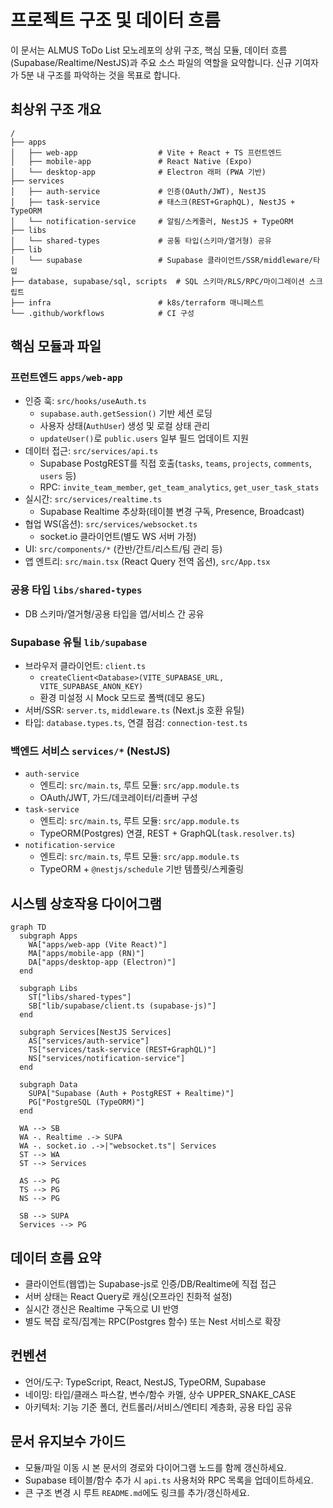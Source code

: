 # 프로젝트 구조 및 데이터 흐름

이 문서는 ALMUS ToDo List 모노레포의 상위 구조, 핵심 모듈, 데이터 흐름(Supabase/Realtime/NestJS)과 주요 소스 파일의 역할을 요약합니다. 신규 기여자가 5분 내 구조를 파악하는 것을 목표로 합니다.

## 최상위 구조 개요

```
/
├── apps
│   ├── web-app                  # Vite + React + TS 프런트엔드
│   ├── mobile-app               # React Native (Expo)
│   └── desktop-app              # Electron 래퍼 (PWA 기반)
├── services
│   ├── auth-service             # 인증(OAuth/JWT), NestJS
│   ├── task-service             # 태스크(REST+GraphQL), NestJS + TypeORM
│   └── notification-service     # 알림/스케줄러, NestJS + TypeORM
├── libs
│   └── shared-types             # 공통 타입(스키마/열거형) 공유
├── lib
│   └── supabase                 # Supabase 클라이언트/SSR/middleware/타입
├── database, supabase/sql, scripts  # SQL 스키마/RLS/RPC/마이그레이션 스크립트
├── infra                        # k8s/terraform 매니페스트
└── .github/workflows            # CI 구성
```

## 핵심 모듈과 파일

### 프런트엔드 `apps/web-app`
- 인증 훅: `src/hooks/useAuth.ts`
  - `supabase.auth.getSession()` 기반 세션 로딩
  - 사용자 상태(`AuthUser`) 생성 및 로컬 상태 관리
  - `updateUser()`로 `public.users` 일부 필드 업데이트 지원
- 데이터 접근: `src/services/api.ts`
  - Supabase PostgREST를 직접 호출(`tasks`, `teams`, `projects`, `comments`, `users` 등)
  - RPC: `invite_team_member`, `get_team_analytics`, `get_user_task_stats`
- 실시간: `src/services/realtime.ts`
  - Supabase Realtime 추상화(테이블 변경 구독, Presence, Broadcast)
- 협업 WS(옵션): `src/services/websocket.ts`
  - socket.io 클라이언트(별도 WS 서버 가정)
- UI: `src/components/*` (칸반/간트/리스트/팀 관리 등)
- 앱 엔트리: `src/main.tsx` (React Query 전역 옵션), `src/App.tsx`

### 공용 타입 `libs/shared-types`
- DB 스키마/열거형/공용 타입을 앱/서비스 간 공유

### Supabase 유틸 `lib/supabase`
- 브라우저 클라이언트: `client.ts`
  - `createClient<Database>(VITE_SUPABASE_URL, VITE_SUPABASE_ANON_KEY)`
  - 환경 미설정 시 Mock 모드로 폴백(데모 용도)
- 서버/SSR: `server.ts`, `middleware.ts` (Next.js 호환 유틸)
- 타입: `database.types.ts`, 연결 점검: `connection-test.ts`

### 백엔드 서비스 `services/*` (NestJS)
- `auth-service`
  - 엔트리: `src/main.ts`, 루트 모듈: `src/app.module.ts`
  - OAuth/JWT, 가드/데코레이터/리졸버 구성
- `task-service`
  - 엔트리: `src/main.ts`, 루트 모듈: `src/app.module.ts`
  - TypeORM(Postgres) 연결, REST + GraphQL(`task.resolver.ts`)
- `notification-service`
  - 엔트리: `src/main.ts`, 루트 모듈: `src/app.module.ts`
  - TypeORM + `@nestjs/schedule` 기반 템플릿/스케줄링

## 시스템 상호작용 다이어그램

```mermaid
graph TD
  subgraph Apps
    WA["apps/web-app (Vite React)"]
    MA["apps/mobile-app (RN)"]
    DA["apps/desktop-app (Electron)"]
  end

  subgraph Libs
    ST["libs/shared-types"]
    SB["lib/supabase/client.ts (supabase-js)"]
  end

  subgraph Services[NestJS Services]
    AS["services/auth-service"]
    TS["services/task-service (REST+GraphQL)"]
    NS["services/notification-service"]
  end

  subgraph Data
    SUPA["Supabase (Auth + PostgREST + Realtime)"]
    PG["PostgreSQL (TypeORM)"]
  end

  WA --> SB
  WA -. Realtime .-> SUPA
  WA -. socket.io .->|"websocket.ts"| Services
  ST --> WA
  ST --> Services

  AS --> PG
  TS --> PG
  NS --> PG

  SB --> SUPA
  Services --> PG
```

## 데이터 흐름 요약
- 클라이언트(웹앱)는 Supabase-js로 인증/DB/Realtime에 직접 접근
- 서버 상태는 React Query로 캐싱(오프라인 친화적 설정)
- 실시간 갱신은 Realtime 구독으로 UI 반영
- 별도 복잡 로직/집계는 RPC(Postgres 함수) 또는 Nest 서비스로 확장

## 컨벤션
- 언어/도구: TypeScript, React, NestJS, TypeORM, Supabase
- 네이밍: 타입/클래스 파스칼, 변수/함수 카멜, 상수 UPPER_SNAKE_CASE
- 아키텍처: 기능 기준 폴더, 컨트롤러/서비스/엔티티 계층화, 공용 타입 공유

## 문서 유지보수 가이드
- 모듈/파일 이동 시 본 문서의 경로와 다이어그램 노드를 함께 갱신하세요.
- Supabase 테이블/함수 추가 시 `api.ts` 사용처와 RPC 목록을 업데이트하세요.
- 큰 구조 변경 시 루트 `README.md`에도 링크를 추가/갱신하세요.
